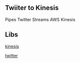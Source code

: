 Twiiter to Kinesis
------------------

Pipes Twitter Streams AWS Kinesis 

Libs
----

[kinesis](https://www.npmjs.com/package/kinesis)

[twitter](https://www.npmjs.com/package/twitter)

